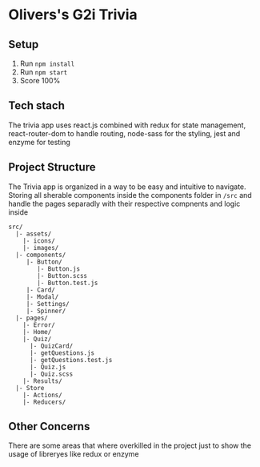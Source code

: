 # Olivers's G2i Trivia

## Setup

1. Run `npm install`
2. Run `npm start`
3. Score 100%

## Tech stach

The trivia app uses react.js combined with redux for state management, react-router-dom to handle routing, node-sass for the styling, jest and enzyme for testing

## Project Structure

The Trivia app is organized in a way to be easy and intuitive to navigate. Storing all sherable components inside the components folder in `/src` and handle the pages separadly with their respective compnents and logic inside

```
src/
  |- assets/
    |- icons/
    |- images/
  |- components/
     |- Button/
        |- Button.js
        |- Button.scss
        |- Button.test.js
     |- Card/
     |- Modal/
     |- Settings/
     |- Spinner/
  |- pages/
    |- Error/
    |- Home/
    |- Quiz/
      |- QuizCard/
      |- getQuestions.js
      |- getQuestions.test.js
      |- Quiz.js
      |- Quiz.scss
    |- Results/
  |- Store
    |- Actions/
    |- Reducers/
```

## Other Concerns

There are some areas that where overkilled in the project just to show the usage of libreryes like redux or enzyme
